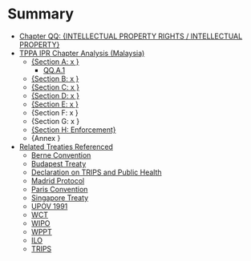# Summary

* [Chapter QQ: {INTELLECTUAL PROPERTY RIGHTS / INTELLECTUAL PROPERTY}](README.md)
* [TPPA IPR Chapter Analysis (Malaysia)](tppa_ipr_chapter_analysis_malaysia.md)
   * [{Section A: x }]({section_a_x_}.md)
       * [QQ.A.1](qqa1.md)
   * [{Section B: x }]({section_b_x_}.md)
   * [{Section C: x }]({section_c_x_}.md)
   * [{Section D: x }]({section_d_x_}.md)
   * [{Section E: x }]({section_e_x_}.md)
   * {Section F: x }
   * {Section G: x }
   * [{Section H: Enforcement}]({section_h_enforcement}.md)
   * {Annex }
* [Related Treaties Referenced](related_treaties_referenced.md)
   * [Berne Convention](berne_convention.md)
   * [Budapest Treaty](budapest_treaty.md)
   * [Declaration on TRIPS and Public Health](declaration_on_trips_and_public_health.md)
   * [Madrid Protocol](madrid_protocol.md)
   * [Paris Convention](paris_convention.md)
   * [Singapore Treaty](singapore_treaty.md)
   * [UPOV 1991](upov_1991.md)
   * [WCT](wct.md)
   * [WIPO](wipo.md)
   * [WPPT](wppt.md)
   * [ILO](ilo.md)
   * [TRIPS](trips.md)

